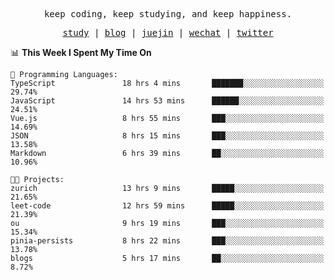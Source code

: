<p align="center">
  <samp>
    <span>keep coding, keep studying, and keep happiness.</span>
  </samp>
</p>

<p align="center">
  <samp>
    <a href="https://github.com/ouduidui/fe-study">study</a> |
    <a href="https://ouduidui.cn">blog</a>  |
    <a href="https://juejin.cn/user/4309700183594366">juejin</a> |
    <a href="./images/wechat.jpeg">wechat</a> |
    <a href="https://twitter.com/ouduidui">twitter</a>
  </samp>
</p>

<!--START_SECTION:waka-->
📊 **This Week I Spent My Time On** 

```text
💬 Programming Languages: 
TypeScript               18 hrs 4 mins       ███████░░░░░░░░░░░░░░░░░░   29.74% 
JavaScript               14 hrs 53 mins      ██████░░░░░░░░░░░░░░░░░░░   24.51% 
Vue.js                   8 hrs 55 mins       ███░░░░░░░░░░░░░░░░░░░░░░   14.69% 
JSON                     8 hrs 15 mins       ███░░░░░░░░░░░░░░░░░░░░░░   13.58% 
Markdown                 6 hrs 39 mins       ██░░░░░░░░░░░░░░░░░░░░░░░   10.96%

🐱‍💻 Projects: 
zurich                   13 hrs 9 mins       █████░░░░░░░░░░░░░░░░░░░░   21.65% 
leet-code                12 hrs 59 mins      █████░░░░░░░░░░░░░░░░░░░░   21.39% 
ou                       9 hrs 19 mins       ███░░░░░░░░░░░░░░░░░░░░░░   15.34% 
pinia-persists           8 hrs 22 mins       ███░░░░░░░░░░░░░░░░░░░░░░   13.78% 
blogs                    5 hrs 17 mins       ██░░░░░░░░░░░░░░░░░░░░░░░   8.72%

```


<!--END_SECTION:waka-->
